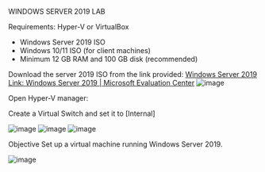 WINDOWS SERVER 2019 LAB

Requirements:
 Hyper-V or VirtualBox
- Windows Server 2019 ISO
- Windows 10/11 ISO (for client machines)
- Minimum 12 GB RAM and 100 GB disk (recommended)

Download the server 2019 ISO from the link provided: 
[Windows Server 2019 Link: Windows Server 2019 | Microsoft Evaluation Center](https://www.microsoft.com/en-us/evalcenter/download-windows-server-2019)
![image](https://github.com/user-attachments/assets/47835fe4-f5e5-496d-847c-aa6ffb8f4a66)

Open Hyper-V manager:

Create a Virtual Switch and set it to [Internal]

![image](https://github.com/user-attachments/assets/bfe9e937-0f83-407c-827e-fb503f89cd64)
![image](https://github.com/user-attachments/assets/06162d4d-479c-4e43-b40c-8f552e11f545)
![image](https://github.com/user-attachments/assets/0b83f770-bd7d-46c3-b484-812238cd9f4d)

Objective
Set up a virtual machine running Windows Server 2019.

![image](https://github.com/user-attachments/assets/890139c0-4ec5-4242-9b86-087219f0aa65)
